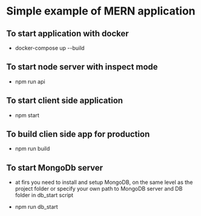 # Simple example of MERN application

## To start application with docker

- docker-compose up --build

## To start node server with inspect mode

- npm run api

## To start client side application

- npm start

## To build clien side app for production

- npm run build

## To start MongoDb server

- at firs you need to install and setup MongoDB, on the same level as the project folder or specify your own path to MongoDB server and DB folder in db_start script

- npm run db_start
